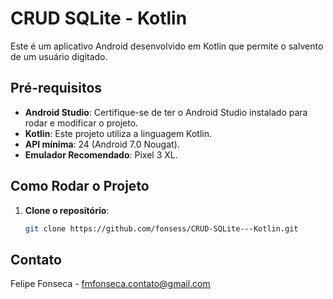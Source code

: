 # CRUD SQLite - Kotlin

Este é um aplicativo Android desenvolvido em Kotlin que permite o salvento de um usuário digitado.

## Pré-requisitos

- **Android Studio**: Certifique-se de ter o Android Studio instalado para rodar e modificar o projeto.
- **Kotlin**: Este projeto utiliza a linguagem Kotlin.
- **API mínima**: 24 (Android 7.0 Nougat).
- **Emulador Recomendado**: Pixel 3 XL.

## Como Rodar o Projeto

1. **Clone o repositório**:
   ```bash
   git clone https://github.com/fonsess/CRUD-SQLite---Kotlin.git

## Contato

Felipe Fonseca - fmfonseca.contato@gmail.com
